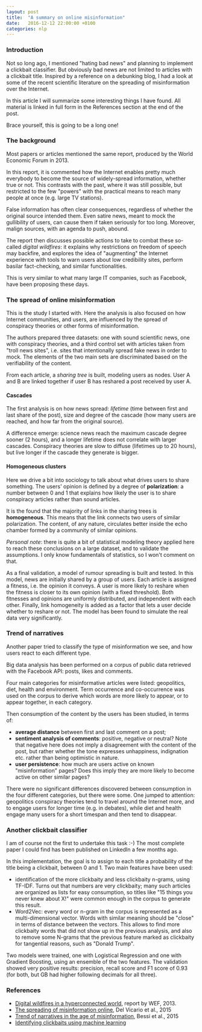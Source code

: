 ```yaml
---
layout: post
title:  "A summary on online misinformation"
date:   2016-12-12 22:00:00 +0100
categories: nlp
---
```


### Introduction
Not so long ago, I mentioned "hating bad news" and planning to implement a clickbait classifier. But obviously bad news are not limited to articles with a clickbait title. Inspired by a reference on a debunking blog, I had a look at some of the recent scientific literature on the spreading of misinformation over the Internet.

In this article I will summarize some interesting things I have found. All material is linked in full form in the References section at the end of the post.

Brace yourself, this is going to be a long one!

### The background
Most papers or articles mentioned the same report, produced by the World Economic Forum in 2013.

In this report, it is commented how the Internet enables pretty much everybody to become the source of widely-spread information, whether true or not. This contrasts with the past, where it was still possible, but restricted to the few "powers" with the practical means to reach many people at once (e.g. large TV stations).

False information has often clear consequences, regardless of whether the original source intended them. Even satire news, meant to mock the gullibility of users, can cause them if taken seriously for too long. Moreover, malign sources, with an agenda to push, abound.

The report then discusses possible actions to take to combat these so-called _digital wildfires_: it explains why restrictions on freedom of speech may backfire, and explores the idea of "augmenting" the Internet experience with tools to warn users about low credibility sites, perform basilar fact-checking, and similar functionalities.

This is very similar to what many large IT companies, such as Facebook, have been proposing these days.

### The spread of online misinformation
This is the study I started with. Here the analysis is also focused on how Internet communities, and users, are influenced by the spread of conspiracy theories or other forms of misinformation. 

The authors prepared three datasets: one with sound scientific news, one with conspiracy theories, and a third control set with articles taken from "troll news sites", i.e. sites that intentionally spread fake news in order to mock. The elements of the two main sets are discriminated based on the verifiability of the content.

From each article, a _sharing tree_ is built, modeling users as nodes. User A and B are linked together if user B has reshared a post received by user A.

#### Cascades
The first analysis is on how news spread: _lifetime_ (time between first and last share of the post), size and degree of the cascade (how many users are reached, and how far from the original source).

A difference emerge: science news reach the maximum cascade degree sooner (2 hours), and a longer lifetime does not correlate with larger cascades. Conspiracy theories are slow to diffuse (lifetimes up to 20 hours), but live longer if the cascade they generate is bigger.

#### Homogeneous clusters
Here we drive a bit into sociology to talk about what drives users to share something. The users' opinion is defined by a degree of **polarization**: a number between 0 and 1 that explains how likely the user is to share conspiracy articles rather than sound articles.

It is the found that the majority of links in the sharing trees is **homogeneous**. This means that the link connects two users of similar polarization. The content, of any nature, circulates better inside the echo chamber formed by a community of similar opinions.

_Personal note_: there is quite a bit of statistical modeling theory applied here to reach these conclusions on a large dataset, and to validate the assumptions. I only know fundamentals of statistics, so I won't comment on that.

As a final validation, a model of rumour spreading is built and tested. In this model, news are initially shared by a group of users. Each article is assigned a fitness, i.e. the opinion it conveys. A user is more likely to reshare when the fitness is closer to its own opinion (with a fixed threshold). Both fitnesses and opinions are uniformly distributed, and independent with each other. Finally, link homogeneity is added as a factor that lets a user decide whether to reshare or not. The model has been found to simulate the real data very significantly.

### Trend of narratives
Another paper tried to classify the type of misinformation we see, and how users react to each different type.

Big data analysis has been performed on a corpus of public data retrieved with the Facebook API: posts, likes and comments.

Four main categories for misinformative articles were listed: geopolitics, diet, health and environment. Term occurrence and co-occurrence was used on the corpus to derive which words are more likely to appear, or to appear together, in each category.

Then consumption of the content by the users has been studied, in terms of:
- **average distance** between first and last comment on a post;
- **sentiment analysis of comments**: positive, negative or neutral? Note that negative here does not imply a disagreement with the content of the post, but rather whether the tone expresses unhappiness, indignation etc. rather than being optimistic in nature.
- **user persistence**: how much are users active on known "misinformation" pages? Does this imply they are more likely to become active on other similar pages?

There were no significant differences discovered between consumption in the four different categories, but there were some. One jumped to attention: geopolitics conspiracy theories tend to travel around the Internet more, and to engage users for longer time (e.g. in debates), while diet and health engage many users for a short timespan and then tend to disappear.


### Another clickbait classifier
I am of course not the first to undertake this task :-) The most complete paper I could find has been published on LinkedIn a few months ago.

In this implementation, the goal is to assign to each title a probability of the title being a clickbait, between 0 and 1. Two main features have been used:
- identification of the more clickbaity and less clickbaity n-grams, using TF-IDF. Turns out that numbers are very clickbaity; many such articles are organized as lists for easy consumption, so titles like "15 things you never knew about X!" were common enough in the corpus to generate this result.
- Word2Vec: every word or n-gram in the corpus is represented as a multi-dimensional vector. Words with similar meaning should be "close" in terms of distance between the vectors. This allows to find more clickbaity words that did not  show up in the previous analysis, and also to remove some N-grams that the previous feature marked as clickbaity for tangential reasons, such as "Donald Trump".

Two models were trained, one with Logistical Regression and one with Gradient Boosting, using an ensemble of the two features. The validation showed very positive results: precision, recall score and F1 score of 0.93 (for both, but GB had higher following decimals for all three).


### References
* [Digital wildfires in a hyperconnected world](http://reports.weforum.org/global-risks-2013/risk-case-1/digital-wildfires-in-a-hyperconnected-world/), report by WEF, 2013.
* [The spreading of misinformation online](http://www.pnas.org/content/113/3/554.abstract), Del Vicario et al., 2015
* [Trend of narratives in the age of misinformation](http://journals.plos.org/plosone/article?id=10.1371/journal.pone.0134641), Bessi et al., 2015
* [Identifying clickbaits using machine learning](https://www.linkedin.com/pulse/identifying-clickbaits-using-machine-learning-abhishek-thakur)

